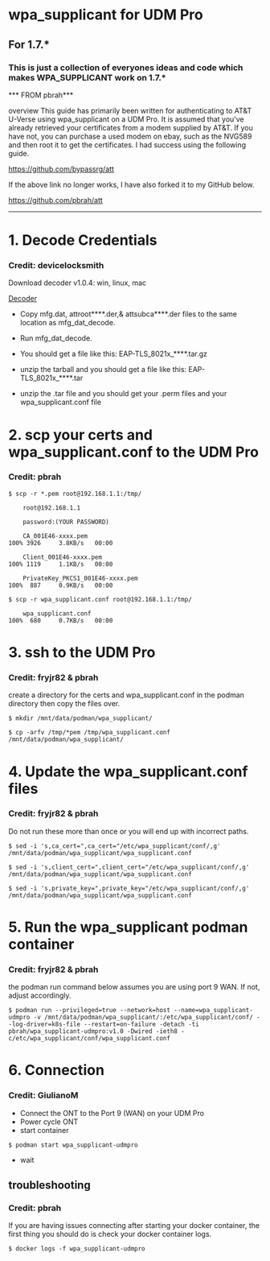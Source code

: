# wpa_supplicant for UDM Pro
## For 1.7.*
 
### This is just a collection of everyones ideas and code which makes WPA_SUPPLICANT work on 1.7.*
 
*** FROM pbrah***

overview
This guide has primarily been written for authenticating to AT&T U-Verse using wpa_supplicant on a UDM Pro.  It is assumed that you've already retrieved your certificates from a modem supplied by AT&T.  If you have not, you can purchase a used modem on ebay, such as the NVG589 and then root it to get the certificates.  I had success using the following guide.

https://github.com/bypassrg/att

If the above link no longer works, I have also forked it to my GitHub below.

https://github.com/pbrah/att
*** 



# 1. Decode Credentials
### Credit: devicelocksmith

Download decoder v1.0.4: win, linux, mac

[Decoder](https://www.devicelocksmith.com/2018/12/eap-tls-credentials-decoder-for-nvg-and.html)


* Copy mfg.dat, attroot****.der,& attsubca****.der files to the same location as mfg_dat_decode.

* Run mfg_dat_decode. 

* You should get a file like this: EAP-TLS_8021x_****.tar.gz

* unzip the tarball and you should get a file like this: EAP-TLS_8021x_****.tar

* unzip the .tar file and you should get your .perm files and your wpa_supplicant.conf file




# 2.  scp your certs and wpa_supplicant.conf to the UDM Pro
### Credit: pbrah
```
$ scp -r *.pem root@192.168.1.1:/tmp/

    root@192.168.1.1

    password:(YOUR PASSWORD)

    CA_001E46-xxxx.pem                                                          100% 3926     3.8KB/s   00:00

    Client_001E46-xxxx.pem                                                      100% 1119     1.1KB/s   00:00

    PrivateKey_PKCS1_001E46-xxxx.pem                                            100%  887     0.9KB/s   00:00

$ scp -r wpa_supplicant.conf root@192.168.1.1:/tmp/

    wpa_supplicant.conf                                                         100%  680     0.7KB/s   00:00
```


# 3. ssh to the UDM Pro
### Credit: fryjr82 & pbrah

create a directory for the certs and wpa_supplicant.conf in the podman directory then copy the files over.

```
$ mkdir /mnt/data/podman/wpa_supplicant/

$ cp -arfv /tmp/*pem /tmp/wpa_supplicant.conf /mnt/data/podman/wpa_supplicant/
```


# 4. Update the wpa_supplicant.conf files
### Credit: fryjr82 & pbrah

Do not run these more than once or you will end up with incorrect paths.

```
$ sed -i 's,ca_cert=",ca_cert="/etc/wpa_supplicant/conf/,g' /mnt/data/podman/wpa_supplicant/wpa_supplicant.conf

$ sed -i 's,client_cert=",client_cert="/etc/wpa_supplicant/conf/,g' /mnt/data/podman/wpa_supplicant/wpa_supplicant.conf

$ sed -i 's,private_key=",private_key="/etc/wpa_supplicant/conf/,g' /mnt/data/podman/wpa_supplicant/wpa_supplicant.conf
```

# 5. Run the wpa_supplicant podman container 
### Credit: fryjr82 & pbrah

the podman run command below assumes you are using port 9 WAN.  If not, adjust accordingly.

```
$ podman run --privileged=true --network=host --name=wpa_supplicant-udmpro -v /mnt/data/podman/wpa_supplicant/:/etc/wpa_supplicant/conf/ --log-driver=k8s-file --restart=on-failure -detach -ti pbrah/wpa_supplicant-udmpro:v1.0 -Dwired -ieth8 -c/etc/wpa_supplicant/conf/wpa_supplicant.conf
```

# 6. Connection
### Credit: GiulianoM

* Connect the ONT to the Port 9 (WAN) on your UDM Pro
* Power cycle ONT
* start container

```
$ podman start wpa_supplicant-udmpro
```

* wait 

## troubleshooting
### Credit: pbrah
If you are having issues connecting after starting your docker container, the first thing you should do is check your docker container logs.
```
$ docker logs -f wpa_supplicant-udmpro
```
